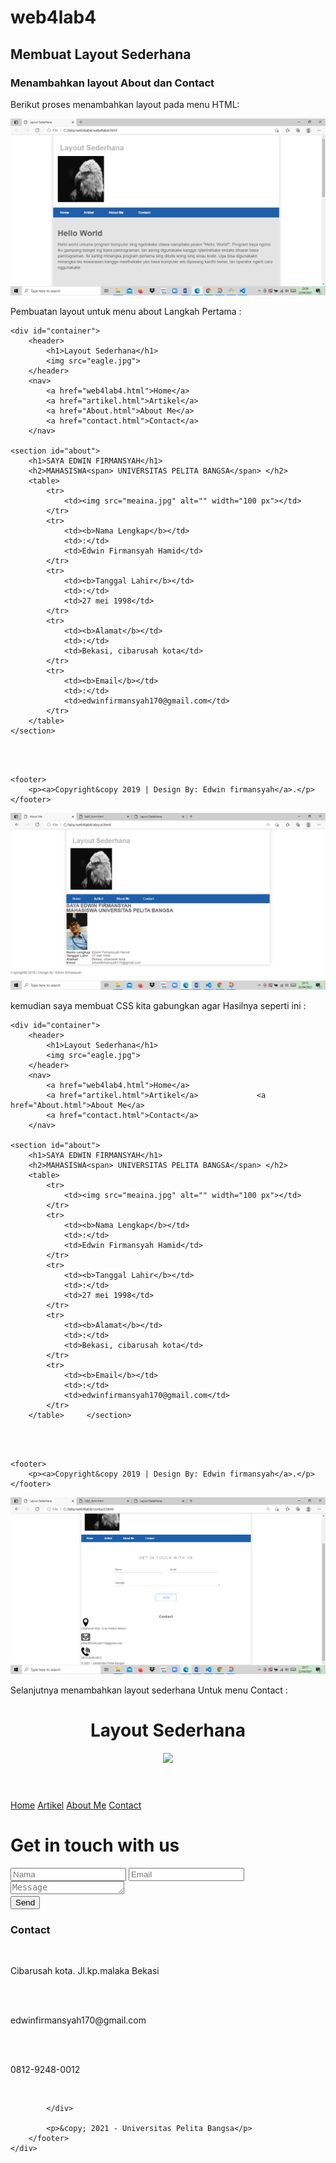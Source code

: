 # web4lab4
## Membuat Layout Sederhana

### Menambahkan layout About dan Contact
Berikut proses menambahkan layout pada menu HTML:

![Gambar](screenshot/free.png)

Pembuatan layout untuk menu about 
Langkah Pertama :
<!DOCTYPE html>
<html lang="en">
<head>
    <meta charset="UTF-8">
    <meta http-equiv="X-UA-Compatible" content="IE=edge">
    <meta name="viewport" content="width=device-width, initial-scale=1.0">
    <title>About Me</title>
    <link rel="stylesheet" href="style.css">
</head>
<body>

    <div id="container">
        <header>
            <h1>Layout Sederhana</h1>
            <img src="eagle.jpg">
        </header>
        <nav>
            <a href="web4lab4.html">Home</a>
            <a href="artikel.html">Artikel</a>
            <a href="About.html">About Me</a>
            <a href="contact.html">Contact</a>
        </nav>
    
    <section id="about">
        <h1>SAYA EDWIN FIRMANSYAH</h1>
        <h2>MAHASISWA<span> UNIVERSITAS PELITA BANGSA</span> </h2>
        <table>
            <tr>
                <td><img src="meaina.jpg" alt="" width="100 px"></td>
            </tr>
            <tr>
                <td><b>Nama Lengkap</b></td>
                <td>:</td>
                <td>Edwin Firmansyah Hamid</td>
            </tr>
            <tr>
                <td><b>Tanggal Lahir</b></td>
                <td>:</td>
                <td>27 mei 1998</td>
            </tr>
            <tr>
                <td><b>Alamat</b></td>
                <td>:</td>
                <td>Bekasi, cibarusah kota</td>
            </tr>
            <tr>
                <td><b>Email</b></td>
                <td>:</td>
                <td>edwinfirmansyah170@gmail.com</td>
            </tr>
        </table>
    </section>
  </div><br><br>

    
    <footer>
        <p><a>Copyright&copy 2019 | Design By: Edwin firmansyah</a>.</p>
    </footer>
</body>
</html>

![Gambar](screenshot/cree.png)

kemudian saya membuat CSS kita gabungkan agar
Hasilnya seperti ini :
<!DOCTYPE html> 
<html lang="en"> 
<head> 
    <meta charset="UTF-8"> 
    <meta http-equiv="X-UA-Compatible" content="IE=edge"> 
    <meta name="viewport" content="width=device-width, initial-scale=1.0">     <title>About Me</title> 
    <link rel="stylesheet" href="style.css"> 
</head> 
<body> 
 
    <div id="container"> 
        <header> 
            <h1>Layout Sederhana</h1> 
            <img src="eagle.jpg"> 
        </header> 
        <nav> 
            <a href="web4lab4.html">Home</a> 
            <a href="artikel.html">Artikel</a>             <a href="About.html">About Me</a> 
            <a href="contact.html">Contact</a> 
        </nav> 
     
    <section id="about"> 
        <h1>SAYA EDWIN FIRMANSYAH</h1> 
        <h2>MAHASISWA<span> UNIVERSITAS PELITA BANGSA</span> </h2> 
        <table> 
            <tr> 
                <td><img src="meaina.jpg" alt="" width="100 px"></td> 
            </tr> 
            <tr> 
                <td><b>Nama Lengkap</b></td> 
                <td>:</td> 
                <td>Edwin Firmansyah Hamid</td> 
            </tr> 
            <tr> 
                <td><b>Tanggal Lahir</b></td> 
                <td>:</td> 
                <td>27 mei 1998</td> 
            </tr> 
            <tr> 
                <td><b>Alamat</b></td> 
                <td>:</td> 
                <td>Bekasi, cibarusah kota</td> 
            </tr> 
            <tr> 
                <td><b>Email</b></td> 
                <td>:</td> 
                <td>edwinfirmansyah170@gmail.com</td> 
            </tr> 
        </table>     </section> 
  </div><br><br> 
 
     
    <footer> 
        <p><a>Copyright&copy 2019 | Design By: Edwin firmansyah</a>.</p> 
    </footer> 
</body> 
</html> 


![Gambar](screenshot/dree.png)

Selanjutnya menambahkan layout sederhana
Untuk menu Contact :

<!DOCTYPE html>
<html lang="en">
 <head>
    <meta charset="UTF-8">
    <meta http-equiv="X-UA-Compatible" content="IE=edge">
    <meta name="viewport" content="width=device-width, initial-scale=1.0">
    <title>Layout Sederhana</title>
    <link rel="stylesheet" href="style.css">
 </head>
  <body>
    <div id="container">
        <header>
            <h1>Layout Sederhana</h1>
            <img src="eagle.jpg">
        </header>
        <nav>
            <a href="web4lab4.html">Home</a>
            <a href="artikel.html">Artikel</a>
            <a href="About.html">About Me</a>
            <a href="contact.html">Contact</a>
        </nav>
        <div class="contact-section">
            <div class="inner-width">
              <h1>Get in touch with us</h1>
              <input type="text" class="nama" placeholder="Nama">
              <input type="email" class="email" placeholder="Email">
              <textarea rows="1" placeholder="Message" class="message"></textarea>
            </div>  
            <button>Send</button><br>
        </div>
        <footer>
            <div class="bungkus">
                <h3>Contact</h3>
                <img src="one.jpg" alt="">
                <p>Cibarusah kota. Jl.kp.malaka Bekasi</p><br>
                <img src="two.jpg" alt="">
                <p>edwinfirmansyah170@gmail.com</p><br>
                <img src="tree.jpg" alt="">
                <p>0812-9248-0012</p><br>
                
            </div>
            
            <p>&copy; 2021 - Universitas Pelita Bangsa</p>
        </footer>
    </div>
  </body>
</html>
